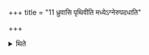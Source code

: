 +++
title = "11 ध्रुवासि पृथिवीति मध्येऽग्नेरुपदधाति"

+++

<details><summary>थिते</summary>

ध्रुवासि पृथिवीति मध्येऽग्नेरुपदधाति ११
</details>
